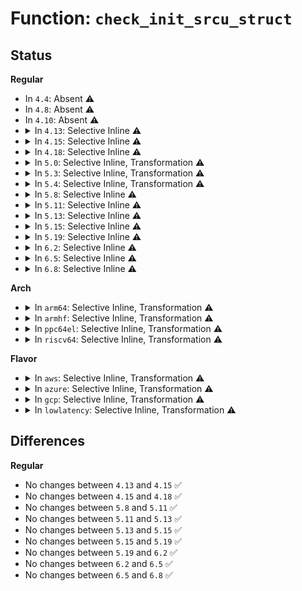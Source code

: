 # Function: <code>check_init_srcu_struct</code>

## Status
<b>Regular</b>
<ul>
<li>
In <code>4.4</code>: Absent ⚠️
</li>
<li>
In <code>4.8</code>: Absent ⚠️
</li>
<li>
In <code>4.10</code>: Absent ⚠️
</li>
<li>
<details>
<summary>In <code>4.13</code>: Selective Inline ⚠️</summary>

```c
void check_init_srcu_struct(struct srcu_struct *sp);
```

**Collision:** Unique Static

**Inline:** Selective

**Transformation:** False

**Instances:**

```
In kernel/rcu/srcutree.c (ffffffff810f1450)
Location: kernel/rcu/srcutree.c:204
Inline: True
Direct callers:
  - kernel/rcu/srcutree.c:srcu_barrier
  - kernel/rcu/srcutree.c:__call_srcu
```
**Symbols:**

```
ffffffff810f1450-ffffffff810f14b5: check_init_srcu_struct (STB_LOCAL)
```
</details>
</li>
<li>
<details>
<summary>In <code>4.15</code>: Selective Inline ⚠️</summary>

```c
void check_init_srcu_struct(struct srcu_struct *sp);
```

**Collision:** Unique Static

**Inline:** Selective

**Transformation:** False

**Instances:**

```
In kernel/rcu/srcutree.c (ffffffff810fb1b0)
Location: kernel/rcu/srcutree.c:205
Inline: True
Direct callers:
  - kernel/rcu/srcutree.c:srcu_barrier
  - kernel/rcu/srcutree.c:__call_srcu
```
**Symbols:**

```
ffffffff810fb1b0-ffffffff810fb21a: check_init_srcu_struct (STB_LOCAL)
```
</details>
</li>
<li>
<details>
<summary>In <code>4.18</code>: Selective Inline ⚠️</summary>

```c
void check_init_srcu_struct(struct srcu_struct *sp);
```

**Collision:** Unique Static

**Inline:** Selective

**Transformation:** False

**Instances:**

```
In kernel/rcu/srcutree.c (ffffffff81103640)
Location: kernel/rcu/srcutree.c:232
Inline: True
Direct callers:
  - kernel/rcu/srcutree.c:srcu_barrier
  - kernel/rcu/srcutree.c:__call_srcu
```
**Symbols:**

```
ffffffff81103640-ffffffff811036aa: check_init_srcu_struct (STB_LOCAL)
```
</details>
</li>
<li>
<details>
<summary>In <code>5.0</code>: Selective Inline, Transformation ⚠️</summary>

**Collision:** Unique Static

**Inline:** Selective

**Transformation:** True

**Instances:**

```
In kernel/rcu/srcutree.c (ffffffff828ae3c2)
Location: kernel/rcu/srcutree.c:238
Inline: True
Inline callers:
  - kernel/rcu/srcutree.c:srcu_init
  - kernel/rcu/srcutree.c:srcu_barrier
  - kernel/rcu/srcutree.c:__call_srcu
Direct callers:
  - kernel/rcu/srcutree.c:srcu_init
  - kernel/rcu/srcutree.c:srcu_barrier
  - kernel/rcu/srcutree.c:__call_srcu
```
**Symbols:**

```
ffffffff8110eff0-ffffffff8110f03b: check_init_srcu_struct.part.18 (STB_LOCAL)
```
</details>
</li>
<li>
<details>
<summary>In <code>5.3</code>: Selective Inline, Transformation ⚠️</summary>

**Collision:** Unique Static

**Inline:** Selective

**Transformation:** True

**Instances:**

```
In kernel/rcu/srcutree.c (ffffffff828c6da2)
Location: kernel/rcu/srcutree.c:227
Inline: True
Inline callers:
  - kernel/rcu/srcutree.c:srcu_init
  - kernel/rcu/srcutree.c:srcu_barrier
  - kernel/rcu/srcutree.c:__call_srcu
Direct callers:
  - kernel/rcu/srcutree.c:srcu_init
  - kernel/rcu/srcutree.c:srcu_barrier
  - kernel/rcu/srcutree.c:__call_srcu
```
**Symbols:**

```
ffffffff811187a0-ffffffff811187ef: check_init_srcu_struct.part.0 (STB_LOCAL)
```
</details>
</li>
<li>
<details>
<summary>In <code>5.4</code>: Selective Inline, Transformation ⚠️</summary>

**Collision:** Unique Static

**Inline:** Selective

**Transformation:** True

**Instances:**

```
In kernel/rcu/srcutree.c (ffffffff828cf3b7)
Location: kernel/rcu/srcutree.c:227
Inline: True
Inline callers:
  - kernel/rcu/srcutree.c:srcu_init
  - kernel/rcu/srcutree.c:srcu_barrier
  - kernel/rcu/srcutree.c:__call_srcu
Direct callers:
  - kernel/rcu/srcutree.c:srcu_init
  - kernel/rcu/srcutree.c:srcu_barrier
  - kernel/rcu/srcutree.c:__call_srcu
```
**Symbols:**

```
ffffffff81124b70-ffffffff81124bbf: check_init_srcu_struct.part.0 (STB_LOCAL)
```
</details>
</li>
<li>
<details>
<summary>In <code>5.8</code>: Selective Inline ⚠️</summary>

```c
void check_init_srcu_struct(struct srcu_struct *ssp);
```

**Collision:** Unique Static

**Inline:** Selective

**Transformation:** False

**Instances:**

```
In kernel/rcu/srcutree.c (ffffffff811322d0)
Location: kernel/rcu/srcutree.c:240
Inline: True
Direct callers:
  - kernel/rcu/srcutree.c:srcu_init
  - kernel/rcu/srcutree.c:srcu_barrier
  - kernel/rcu/srcutree.c:__call_srcu
```
**Symbols:**

```
ffffffff811322d0-ffffffff8113232b: check_init_srcu_struct (STB_LOCAL)
```
</details>
</li>
<li>
<details>
<summary>In <code>5.11</code>: Selective Inline ⚠️</summary>

```c
void check_init_srcu_struct(struct srcu_struct *ssp);
```

**Collision:** Unique Static

**Inline:** Selective

**Transformation:** False

**Instances:**

```
In kernel/rcu/srcutree.c (ffffffff8112daa0)
Location: kernel/rcu/srcutree.c:229
Inline: True
Direct callers:
  - kernel/rcu/srcutree.c:srcu_init
  - kernel/rcu/srcutree.c:srcu_barrier
  - kernel/rcu/srcutree.c:__call_srcu
  - kernel/rcu/srcutree.c:srcu_might_be_idle
```
**Symbols:**

```
ffffffff8112daa0-ffffffff8112dafb: check_init_srcu_struct (STB_LOCAL)
```
</details>
</li>
<li>
<details>
<summary>In <code>5.13</code>: Selective Inline ⚠️</summary>

```c
void check_init_srcu_struct(struct srcu_struct *ssp);
```

**Collision:** Unique Static

**Inline:** Selective

**Transformation:** False

**Instances:**

```
In kernel/rcu/srcutree.c (ffffffff8112e0d0)
Location: kernel/rcu/srcutree.c:232
Inline: True
Direct callers:
  - kernel/rcu/srcutree.c:srcu_init
  - kernel/rcu/srcutree.c:srcu_barrier
  - kernel/rcu/srcutree.c:srcu_gp_start_if_needed
```
**Symbols:**

```
ffffffff8112e0d0-ffffffff8112e12b: check_init_srcu_struct (STB_LOCAL)
```
</details>
</li>
<li>
<details>
<summary>In <code>5.15</code>: Selective Inline ⚠️</summary>

```c
void check_init_srcu_struct(struct srcu_struct *ssp);
```

**Collision:** Unique Static

**Inline:** Selective

**Transformation:** False

**Instances:**

```
In kernel/rcu/srcutree.c (ffffffff8114f580)
Location: kernel/rcu/srcutree.c:224
Inline: True
Direct callers:
  - kernel/rcu/srcutree.c:srcu_barrier
  - kernel/rcu/srcutree.c:srcu_gp_start_if_needed
```
**Symbols:**

```
ffffffff8114f580-ffffffff8114f5db: check_init_srcu_struct (STB_LOCAL)
```
</details>
</li>
<li>
<details>
<summary>In <code>5.19</code>: Selective Inline ⚠️</summary>

```c
void check_init_srcu_struct(struct srcu_struct *ssp);
```

**Collision:** Unique Static

**Inline:** Selective

**Transformation:** False

**Instances:**

```
In kernel/rcu/srcutree.c (ffffffff811768a0)
Location: kernel/rcu/srcutree.c:392
Inline: True
Direct callers:
  - kernel/rcu/srcutree.c:srcu_barrier
  - kernel/rcu/srcutree.c:__synchronize_srcu
  - kernel/rcu/srcutree.c:srcu_gp_start_if_needed
```
**Symbols:**

```
ffffffff811768a0-ffffffff81176908: check_init_srcu_struct (STB_LOCAL)
```
</details>
</li>
<li>
<details>
<summary>In <code>6.2</code>: Selective Inline ⚠️</summary>

```c
void check_init_srcu_struct(struct srcu_struct *ssp);
```

**Collision:** Unique Static

**Inline:** Selective

**Transformation:** False

**Instances:**

```
In kernel/rcu/srcutree.c (ffffffff811ae2f0)
Location: kernel/rcu/srcutree.c:392
Inline: True
Direct callers:
  - kernel/rcu/srcutree.c:srcu_barrier
  - kernel/rcu/srcutree.c:__synchronize_srcu
  - kernel/rcu/srcutree.c:srcu_gp_start_if_needed
```
**Symbols:**

```
ffffffff811ae2f0-ffffffff811ae358: check_init_srcu_struct (STB_LOCAL)
```
</details>
</li>
<li>
<details>
<summary>In <code>6.5</code>: Selective Inline ⚠️</summary>

```c
void check_init_srcu_struct(struct srcu_struct *ssp);
```

**Collision:** Unique Static

**Inline:** Selective

**Transformation:** False

**Instances:**

```
In kernel/rcu/srcutree.c (ffffffff811c02d0)
Location: kernel/rcu/srcutree.c:401
Inline: True
Direct callers:
  - kernel/rcu/srcutree.c:srcu_barrier
  - kernel/rcu/srcutree.c:__synchronize_srcu
  - kernel/rcu/srcutree.c:srcu_gp_start_if_needed
```
**Symbols:**

```
ffffffff811c02d0-ffffffff811c0342: check_init_srcu_struct (STB_LOCAL)
```
</details>
</li>
<li>
<details>
<summary>In <code>6.8</code>: Selective Inline ⚠️</summary>

```c
void check_init_srcu_struct(struct srcu_struct *ssp);
```

**Collision:** Unique Static

**Inline:** Selective

**Transformation:** False

**Instances:**

```
In kernel/rcu/srcutree.c (ffffffff811d0770)
Location: kernel/rcu/srcutree.c:403
Inline: True
Direct callers:
  - kernel/rcu/srcutree.c:srcu_barrier
  - kernel/rcu/srcutree.c:__synchronize_srcu
  - kernel/rcu/srcutree.c:srcu_gp_start_if_needed
```
**Symbols:**

```
ffffffff811d0770-ffffffff811d07e2: check_init_srcu_struct (STB_LOCAL)
```
</details>
</li>
</ul>
<b>Arch</b>
<ul>
<li>
<details>
<summary>In <code>arm64</code>: Selective Inline, Transformation ⚠️</summary>

**Collision:** Unique Static

**Inline:** Selective

**Transformation:** True

**Instances:**

```
In kernel/rcu/srcutree.c (ffff800011446ad0)
Location: kernel/rcu/srcutree.c:227
Inline: True
Inline callers:
  - kernel/rcu/srcutree.c:srcu_init
  - kernel/rcu/srcutree.c:srcu_barrier
  - kernel/rcu/srcutree.c:__call_srcu
Direct callers:
  - kernel/rcu/srcutree.c:srcu_init
  - kernel/rcu/srcutree.c:srcu_barrier
  - kernel/rcu/srcutree.c:__call_srcu
```
**Symbols:**

```
ffff80001018a3f0-ffff80001018a4a4: check_init_srcu_struct.part.0 (STB_LOCAL)
```
</details>
</li>
<li>
<details>
<summary>In <code>armhf</code>: Selective Inline, Transformation ⚠️</summary>

**Collision:** Unique Static

**Inline:** Selective

**Transformation:** True

**Instances:**

```
In kernel/rcu/srcutree.c (c1521174)
Location: kernel/rcu/srcutree.c:227
Inline: True
Inline callers:
  - kernel/rcu/srcutree.c:srcu_init
  - kernel/rcu/srcutree.c:srcu_barrier
  - kernel/rcu/srcutree.c:__call_srcu
Direct callers:
  - kernel/rcu/srcutree.c:srcu_init
  - kernel/rcu/srcutree.c:srcu_barrier
  - kernel/rcu/srcutree.c:__call_srcu
```
**Symbols:**

```
c03d8b34-c03d8b84: check_init_srcu_struct.part.0 (STB_LOCAL)
```
</details>
</li>
<li>
<details>
<summary>In <code>ppc64el</code>: Selective Inline, Transformation ⚠️</summary>

**Collision:** Unique Static

**Inline:** Selective

**Transformation:** True

**Instances:**

```
In kernel/rcu/srcutree.c (c00000000136ba14)
Location: kernel/rcu/srcutree.c:227
Inline: True
Inline callers:
  - kernel/rcu/srcutree.c:srcu_init
  - kernel/rcu/srcutree.c:srcu_barrier
  - kernel/rcu/srcutree.c:__call_srcu
Direct callers:
  - kernel/rcu/srcutree.c:srcu_init
  - kernel/rcu/srcutree.c:srcu_barrier
  - kernel/rcu/srcutree.c:__call_srcu
```
**Symbols:**

```
c0000000001e4a40-c0000000001e4ac8: check_init_srcu_struct.part.0 (STB_LOCAL)
```
</details>
</li>
<li>
<details>
<summary>In <code>riscv64</code>: Selective Inline, Transformation ⚠️</summary>

**Collision:** Unique Static

**Inline:** Selective

**Transformation:** True

**Instances:**

```
In kernel/rcu/srcutree.c (ffffffe00000857e)
Location: kernel/rcu/srcutree.c:227
Inline: True
Inline callers:
  - kernel/rcu/srcutree.c:srcu_init
  - kernel/rcu/srcutree.c:srcu_barrier
  - kernel/rcu/srcutree.c:__call_srcu
Direct callers:
  - kernel/rcu/srcutree.c:srcu_init
  - kernel/rcu/srcutree.c:srcu_barrier
  - kernel/rcu/srcutree.c:__call_srcu
```
**Symbols:**

```
ffffffe00011f1da-ffffffe00011f230: check_init_srcu_struct.part.0 (STB_LOCAL)
```
</details>
</li>
</ul>
<b>Flavor</b>
<ul>
<li>
<details>
<summary>In <code>aws</code>: Selective Inline, Transformation ⚠️</summary>

**Collision:** Unique Static

**Inline:** Selective

**Transformation:** True

**Instances:**

```
In kernel/rcu/srcutree.c (ffffffff828b80af)
Location: kernel/rcu/srcutree.c:227
Inline: True
Inline callers:
  - kernel/rcu/srcutree.c:srcu_init
  - kernel/rcu/srcutree.c:srcu_barrier
  - kernel/rcu/srcutree.c:__call_srcu
Direct callers:
  - kernel/rcu/srcutree.c:srcu_init
  - kernel/rcu/srcutree.c:srcu_barrier
  - kernel/rcu/srcutree.c:__call_srcu
```
**Symbols:**

```
ffffffff8111d150-ffffffff8111d19f: check_init_srcu_struct.part.0 (STB_LOCAL)
```
</details>
</li>
<li>
<details>
<summary>In <code>azure</code>: Selective Inline, Transformation ⚠️</summary>

**Collision:** Unique Static

**Inline:** Selective

**Transformation:** True

**Instances:**

```
In kernel/rcu/srcutree.c (ffffffff828b032f)
Location: kernel/rcu/srcutree.c:227
Inline: True
Inline callers:
  - kernel/rcu/srcutree.c:srcu_init
  - kernel/rcu/srcutree.c:srcu_barrier
  - kernel/rcu/srcutree.c:__call_srcu
Direct callers:
  - kernel/rcu/srcutree.c:srcu_init
  - kernel/rcu/srcutree.c:srcu_barrier
  - kernel/rcu/srcutree.c:__call_srcu
```
**Symbols:**

```
ffffffff8110e210-ffffffff8110e25f: check_init_srcu_struct.part.0 (STB_LOCAL)
```
</details>
</li>
<li>
<details>
<summary>In <code>gcp</code>: Selective Inline, Transformation ⚠️</summary>

**Collision:** Unique Static

**Inline:** Selective

**Transformation:** True

**Instances:**

```
In kernel/rcu/srcutree.c (ffffffff828cafeb)
Location: kernel/rcu/srcutree.c:227
Inline: True
Inline callers:
  - kernel/rcu/srcutree.c:srcu_init
  - kernel/rcu/srcutree.c:srcu_barrier
  - kernel/rcu/srcutree.c:__call_srcu
Direct callers:
  - kernel/rcu/srcutree.c:srcu_init
  - kernel/rcu/srcutree.c:srcu_barrier
  - kernel/rcu/srcutree.c:__call_srcu
```
**Symbols:**

```
ffffffff8111b040-ffffffff8111b08f: check_init_srcu_struct.part.0 (STB_LOCAL)
```
</details>
</li>
<li>
<details>
<summary>In <code>lowlatency</code>: Selective Inline, Transformation ⚠️</summary>

**Collision:** Unique Static

**Inline:** Selective

**Transformation:** True

**Instances:**

```
In kernel/rcu/srcutree.c (ffffffff828d03e4)
Location: kernel/rcu/srcutree.c:227
Inline: True
Inline callers:
  - kernel/rcu/srcutree.c:srcu_init
  - kernel/rcu/srcutree.c:srcu_barrier
  - kernel/rcu/srcutree.c:__call_srcu
Direct callers:
  - kernel/rcu/srcutree.c:srcu_init
  - kernel/rcu/srcutree.c:srcu_barrier
  - kernel/rcu/srcutree.c:__call_srcu
```
**Symbols:**

```
ffffffff81126920-ffffffff8112696f: check_init_srcu_struct.part.0 (STB_LOCAL)
```
</details>
</li>
</ul>

## Differences
<b>Regular</b>
<ul>
<li>
No changes between <code>4.13</code> and <code>4.15</code> ✅
</li>
<li>
No changes between <code>4.15</code> and <code>4.18</code> ✅
</li>
<li>
No changes between <code>5.8</code> and <code>5.11</code> ✅
</li>
<li>
No changes between <code>5.11</code> and <code>5.13</code> ✅
</li>
<li>
No changes between <code>5.13</code> and <code>5.15</code> ✅
</li>
<li>
No changes between <code>5.15</code> and <code>5.19</code> ✅
</li>
<li>
No changes between <code>5.19</code> and <code>6.2</code> ✅
</li>
<li>
No changes between <code>6.2</code> and <code>6.5</code> ✅
</li>
<li>
No changes between <code>6.5</code> and <code>6.8</code> ✅
</li>
</ul>
